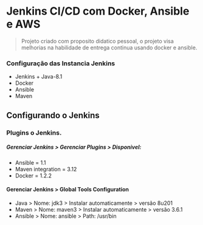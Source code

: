# Jenkins CI/CD com Docker, Ansible e AWS

> Projeto criado com proposito didatico pessoal, o projeto visa melhorias na habilidade 
> de entrega continua usando docker e ansible.

### Configuração das Instancia Jenkins 
- Jenkins + Java-8.1
- Docker
- Ansible
- Maven

## Configurando o Jenkins
### Plugins o Jenkins. 
##### Gerenciar Jenkins > Gerenciar Plugins > Disponivel: 
- Ansible  = 1.1
- Maven integration = 3.12
- Docker = 1.2.2

#### Gerenciar Jenkins > Global Tools Configuration
- Java > Nome: jdk3 > Instalar automaticamente > versão 8u201
- Maven > Nome: maven3 > Instalar automaticamente > versão 3.6.1
- Ansible > Nome: ansible > Path: /usr/bin
 
